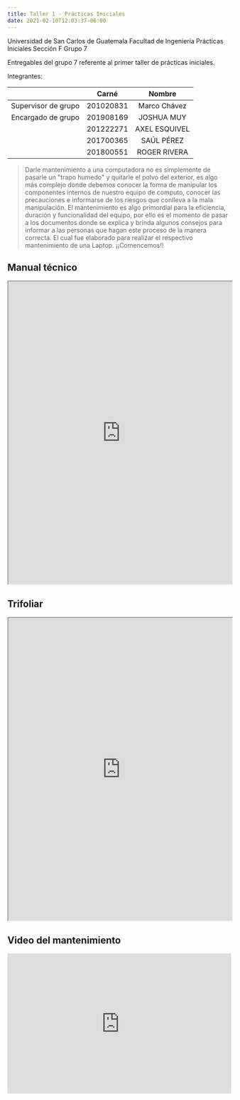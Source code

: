 ```yaml
---
title: Taller 1 - Prácticas Iniciales
date: 2021-02-10T12:03:37-06:00
---
```


Universidad de San Carlos de Guatemala
Facultad de Ingeniería
Prácticas Iniciales Sección F Grupo 7

Entregables del grupo 7 referente al primer taller de prácticas iniciales.

Integrantes:

|                     |   Carné   |    Nombre     |
| :-----------------: | :-------: | :-----------: |
| Supervisor de grupo | 201020831 | Marco Chávez  |
| Encargado de grupo  | 201908169 |  JOSHUA MUY   |
|                     | 201222271 | AXEL ESQUIVEL |
|                     | 201700365 |  SAÚL PÉREZ   |
|                     | 201800551 | ROGER RIVERA  |

> Darle mantenimiento a una computadora no es simplemente de pasarle un "trapo humedo" y quitarle el polvo del exterior, es algo más complejo donde debemos conocer la forma de manipular los componentes internos de nuestro equipo de computo, conocer las precauciones e informarse de los riesgos que conlleva a la mala manipulación.
> El mantenimiento es algo primordial para la eficiencia, duración y funcionalidad del equipo, por ello es el momento de pasar a los documentos donde se explica y brinda algunos consejos para informar a las personas que hagan este proceso de la manera correcta. El cual fue elaborado para realizar el respectivo mantenimiento de una Laptop. ¡¡Comencemos!!

## Manual técnico

<iframe src="https://docs.google.com/viewer?srcid=16dpZZDRrzUersjPo1LOcR5ZVdn5j4May&pid=explorer&efh=false&a=v&chrome=false&embedded=true" width="100%" height="680px"></iframe>

## Trifoliar

<iframe src="https://docs.google.com/viewer?srcid=1j_01QP7Idnqp5WQfU0F7WEwGNRLVchP8&pid=explorer&efh=false&a=v&chrome=false&embedded=true" width="100%" height="680px"></iframe>

## Video del mantenimiento

<iframe width="100%" height="315" src="https://www.youtube.com/embed/JPNYWtO_gZw" frameborder="0" allow="accelerometer; autoplay; clipboard-write; encrypted-media; gyroscope; picture-in-picture" allowfullscreen></iframe>
